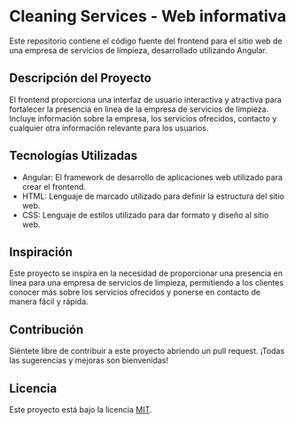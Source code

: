 # Cleaning Services - Web informativa

Este repositorio contiene el código fuente del frontend para el sitio web de una empresa de servicios de limpieza, desarrollado utilizando Angular.

## Descripción del Proyecto

El frontend proporciona una interfaz de usuario interactiva y atractiva para fortalecer la presencia en linea de la empresa de servicios de limpieza. Incluye información sobre la empresa, los servicios ofrecidos, contacto y cualquier otra información relevante para los usuarios.

## Tecnologías Utilizadas

- Angular: El framework de desarrollo de aplicaciones web utilizado para crear el frontend.
- HTML: Lenguaje de marcado utilizado para definir la estructura del sitio web.
- CSS: Lenguaje de estilos utilizado para dar formato y diseño al sitio web.

## Inspiración

Este proyecto se inspira en la necesidad de proporcionar una presencia en línea para una empresa de servicios de limpieza, permitiendo a los clientes conocer más sobre los servicios ofrecidos y ponerse en contacto de manera fácil y rápida.

## Contribución

Siéntete libre de contribuir a este proyecto abriendo un pull request. ¡Todas las sugerencias y mejoras son bienvenidas!

## Licencia

Este proyecto está bajo la licencia [MIT](LICENSE).
